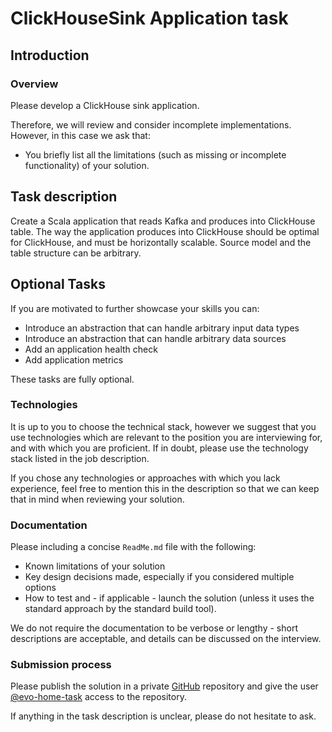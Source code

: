 # ClickHouseSink Application task

## Introduction

### Overview

Please develop a ClickHouse sink application.

Therefore, we will review and consider incomplete implementations. However, in this case we ask that:
* You briefly list all the limitations (such as missing or incomplete functionality) of your solution.

## Task description

Create a Scala application that reads Kafka and produces into ClickHouse table.
The way the application produces into ClickHouse should be optimal for ClickHouse, and must be horizontally scalable.
Source model and the table structure can be arbitrary.

## Optional Tasks

If you are motivated to further showcase your skills you can:
* Introduce an abstraction that can handle arbitrary input data types
* Introduce an abstraction that can handle arbitrary data sources
* Add an application health check
* Add application metrics

These tasks are fully optional.

### Technologies

It is up to you to choose the technical stack, however we suggest that you use technologies which are relevant
to the position you are interviewing for, and with which you are proficient. If in doubt, please use the
technology stack listed in the job description.

If you chose any technologies or approaches with which you lack experience, feel free to mention this in the
description so that we can keep that in mind when reviewing your solution.

### Documentation

Please including a concise `ReadMe.md` file with the following:
* Known limitations of your solution
* Key design decisions made, especially if you considered multiple options
* How to test and - if applicable - launch the solution (unless it uses the standard approach by the standard
  build tool).

We do not require the documentation to be verbose or lengthy - short descriptions are acceptable, and details
can be discussed on the interview.

### Submission process

Please publish the solution in a private [GitHub](https://github.com/) repository and give the user
[@evo-home-task](https://github.com/evo-home-task) access to the repository.

If anything in the task description is unclear, please do not hesitate to ask.